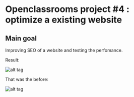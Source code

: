 # Openclassrooms project #4 : optimize a existing website

## Main goal

Improving SEO of a website and testing the perfomance.

Result: 

![alt tag](https://user-images.githubusercontent.com/56133015/111756534-9caf3000-889a-11eb-9b79-5c7676c04fcf.jpg)

That was the before: 

![alt tag](https://user-images.githubusercontent.com/56133015/111756535-9d47c680-889a-11eb-9a18-5302468f1fd9.jpg)